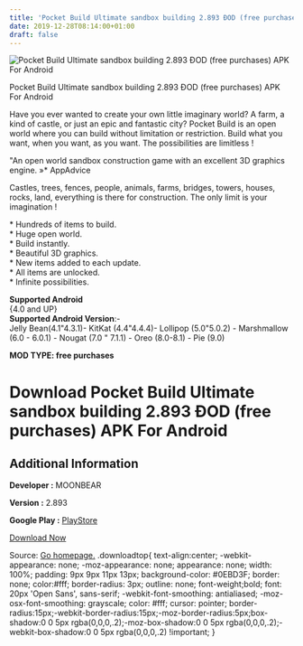 ```yaml
---
title: 'Pocket Build Ultimate sandbox building 2.893 ÐOD (free purchases) APK For Android'
date: 2019-12-28T08:14:00+01:00
draft: false
---
```


![Pocket Build Ultimate sandbox building 2.893 ÐOD (free purchases) APK For Android](https://i0.wp.com/apkhome.net/wp-content/uploads/2019/11/Pocket-Build-Ultimate-sandbox-building.png "Pocket Build Ultimate sandbox building 2.893 ÐOD (free purchases) APK For Android")

  

Pocket Build Ultimate sandbox building 2.893 ÐOD (free purchases) APK For Android

Have you ever wanted to create your own little imaginary world? A farm, a kind of castle, or just an epic and fantastic city? Pocket Build is an open world where you can build without limitation or restriction. Build what you want, when you want, as you want. The possibilities are limitless !

"An open world sandbox construction game with an excellent 3D graphics engine. »\* AppAdvice

Castles, trees, fences, people, animals, farms, bridges, towers, houses, rocks, land, everything is there for construction. The only limit is your imagination !

\* Hundreds of items to build.  
\* Huge open world.  
\* Build instantly.  
\* Beautiful 3D graphics.  
\* New items added to each update.  
\* All items are unlocked.  
\* Infinite possibilities.

**Supported Android**  
{4.0 and UP}  
**Supported Android Version**:-  
Jelly Bean(4.1"4.3.1)- KitKat (4.4"4.4.4)- Lollipop (5.0"5.0.2) - Marshmallow (6.0 - 6.0.1) - Nougat (7.0 " 7.1.1) - Oreo (8.0-8.1) - Pie (9.0)

**MOD TYPE: free purchases**

Download Pocket Build Ultimate sandbox building 2.893 ÐOD (free purchases) APK For Android
===========================================================================================

Additional Information
----------------------

**Developer :** MOONBEAR

**Version :** 2.893

**Google Play :** [PlayStore](https://play.google.com/store/apps/details?id=moonbear.PocketBuild)

  

[Download Now](https://store4app.co/post/pocket-build-ultimate-sandbox-building-2-893-od-free-purchases-apk-for-android_1574090140)

  
Source: [Go homepage.](https://store4app.co/post/pocket-build-ultimate-sandbox-building-2-893-od-free-purchases-apk-for-android_1574090140) .downloadtop{ text-align:center; -webkit-appearance: none; -moz-appearance: none; appearance: none; width: 100%; padding: 9px 9px 11px 13px; background-color: #0EBD3F; border: none; color:#fff; border-radius: 3px; outline: none; font-weight;bold; font: 20px 'Open Sans', sans-serif; -webkit-font-smoothing: antialiased; -moz-osx-font-smoothing: grayscale; color: #fff; cursor: pointer; border-radius:15px;-webkit-border-radius:15px;-moz-border-radius:5px;box-shadow:0 0 5px rgba(0,0,0,.2);-moz-box-shadow:0 0 5px rgba(0,0,0,.2);-webkit-box-shadow:0 0 5px rgba(0,0,0,.2) !important; }